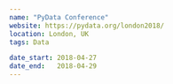 ```yaml
---
name: "PyData Conference"
website: https://pydata.org/london2018/
location: London, UK
tags: Data

date_start: 2018-04-27
date_end:   2018-04-29
---
```

